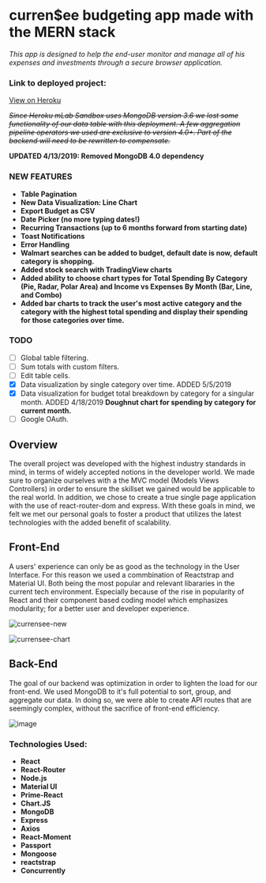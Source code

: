 # curren\$ee budgeting app made with the MERN stack

_This app is designed to help the end-user monitor and manage all of his expenses and investments through a secure browser application._

### Link to deployed project:

[View on Heroku](https://pacific-ridge-46060.herokuapp.com/)

~~_Since Heroku mLab Sandbox uses MongoDB version 3.6 we lost some functionality of our data table with this deployment. A few aggregation pipeline operators we used are exclusive to version 4.0+. Part of the backend will need to be rewritten to compensate._~~

**UPDATED 4/13/2019: Removed MongoDB 4.0 dependency**

### NEW FEATURES

- **Table Pagination**
- **New Data Visualization: Line Chart**
- **Export Budget as CSV**
- **Date Picker (no more typing dates!)**
- **Recurring Transactions (up to 6 months forward from starting date)**
- **Toast Notifications**
- **Error Handling**
- **Walmart searches can be added to budget, default date is now, default category is shopping.**
- **Added stock search with TradingView charts**
- **Added ability to choose chart types for Total Spending By Category (Pie, Radar, Polar Area) and Income vs Expenses By Month (Bar, Line, and Combo)**
- **Added bar charts to track the user's most active category and the category with the highest total spending and display their spending for those categories over time.**

### TODO

- [ ] Global table filtering.
- [ ] Sum totals with custom filters.
- [ ] Edit table cells.
- [x] Data visualization by single category over time. ADDED 5/5/2019
- [x] Data visualization for budget total breakdown by category for a singular month. ADDED 4/18/2019 **Doughnut chart for spending by category for current month.**
- [ ] Google OAuth.

## Overview

The overall project was developed with the highest industry standards in mind, in terms of widely accepted notions in the developer world. We made sure to organize ourselves with a the MVC model (Models Views Controllers) in order to ensure the skillset we gained would be applicable to the real world. In addition, we chose to create a true single page application with the use of react-router-dom and express. With these goals in mind, we felt we met our personal goals to foster a product that utilizes the latest technologies with the added benefit of scalability.

## Front-End

A users' experience can only be as good as the technology in the User Interface. For this reason we used a commbination of Reactstrap and Material UI. Both being the most popular and relevant libararies in the current tech environment. Especially because of the rise in popularity of React and their component based coding model which emphasizes modularity; for a better user and developer experience.

![currensee-new](https://user-images.githubusercontent.com/42519030/56330569-98ca7e80-6156-11e9-816c-ba9e3b94d71d.jpg)

![currensee-chart](https://user-images.githubusercontent.com/42519030/56330618-cdd6d100-6156-11e9-9a2d-33d7cfe2150b.jpg)

## Back-End

The goal of our backend was optimization in order to lighten the load for our front-end. We used MongoDB to it's full potential to sort, group, and aggregate our data. In doing so, we were able to create API routes that are seemingly complex, without the sacrifice of front-end efficiency.

![image](https://user-images.githubusercontent.com/11838797/49107896-da649680-f254-11e8-936d-b10adc2ce442.png)

### Technologies Used:

- **React**
- **React-Router**
- **Node.js**
- **Material UI**
- **Prime-React**
- **Chart.JS**
- **MongoDB**
- **Express**
- **Axios**
- **React-Moment**
- **Passport**
- **Mongoose**
- **reactstrap**
- **Concurrently**
